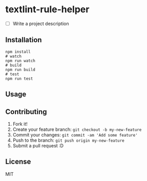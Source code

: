 # textlint-rule-helper

- [ ] Write a project description

## Installation

```
npm install
# watch
npm run watch
# build
npm run build
# test
npm run test
```

## Usage



## Contributing

1. Fork it!
2. Create your feature branch: `git checkout -b my-new-feature`
3. Commit your changes: `git commit -am 'Add some feature'`
4. Push to the branch: `git push origin my-new-feature`
5. Submit a pull request :D

## License

MIT